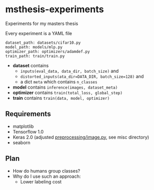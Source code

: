 # msthesis-experiments
Experiments for my masters thesis

Every experiment is a YAML file

```
dataset_path: datasets/cifar10.py
model_path: models/mlp.py
optimizer_path: optimizers/adamdef.py
train_path: train/train.py
```

* **dataset** contains
    * `inputs(eval_data, data_dir, batch_size)` and
    * `distorted_inputs(ata_dir=DATA_DIR, batch_size=128)` and
    * a dict `meta` which contains `n_classes`
* **model** contains `inference(images, dataset_meta)`
* **optimizer** contains `train(total_loss, global_step)`
* **train** contains `train(data, model, optimizer)`

## Requirements

* matplotlib
* Tensorflow 1.0
* Keras 2.0 (adjusted [preprocessing/image.py](https://github.com/fchollet/keras/pull/6003), see misc directory)
* seaborn

## Plan

* How do humans group classes?
* Why do I use such an approach:
    - Lower labeling cost